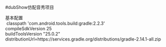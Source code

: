 #dubShow仿配音秀项目  

基本配置 <br> classpath 'com.android.tools.build:gradle:2.2.3'<br>
             compileSdkVersion 25<br>
             buildToolsVersion "25.0.2"<br>
             distributionUrl=https\://services.gradle.org/distributions/gradle-2.14.1-all.zip<br>
